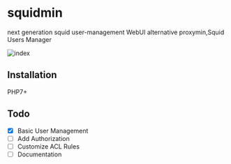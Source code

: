 # squidmin
next generation squid user-management WebUI alternative proxymin,Squid Users Manager

![index](https://user-images.githubusercontent.com/7544687/79716113-a3db6000-8310-11ea-8f53-3f512e02aa46.PNG)

## Installation
PHP7+


## Todo
- [x] Basic User Management
- [ ] Add Authorization
- [ ] Customize ACL Rules
- [ ] Documentation
